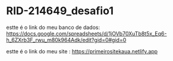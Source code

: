 # RID-214649_desafio1

estte é o link do meu banco de dados: https://docs.google.com/spreadsheets/d/1jOVb70XuTb8t5x_Eq6-h_6ZXrb3F_rwu_m80k964Adk/edit?gid=0#gid=0

estte é o link do meu site : https://primeirositekaua.netlify.app
